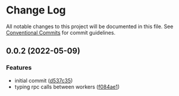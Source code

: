 # Change Log

All notable changes to this project will be documented in this file.
See [Conventional Commits](https://conventionalcommits.org) for commit guidelines.

## 0.0.2 (2022-05-09)


### Features

* initial commit ([d537c35](https://github.com/blacha/memoryscanner/commit/d537c3591c17e7cbc6fb05c32d38d4f3ab2ce85c))
* typing rpc calls between workers ([f084ae1](https://github.com/blacha/memoryscanner/commit/f084ae178423c671a2a413b2f4f5361ffcd05521))
